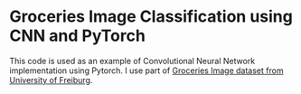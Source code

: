 # Groceries Image Classification using CNN and PyTorch

This code is used as an example of Convolutional Neural Network implementation using Pytorch. I use part of [Groceries Image dataset from University of Freiburg](https://arxiv.org/abs/1611.05799).
